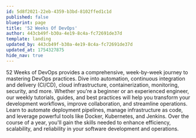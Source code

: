 ```yaml
---
id: 5d8f2021-22eb-4359-b3bd-8102ffed1c1d
published: false
blueprint: page
title: '52 Weeks Of DevOps'
author: 443cb49f-b30a-4e19-8c4a-fc72691de37d
template: landing
updated_by: 443cb49f-b30a-4e19-8c4a-fc72691de37d
updated_at: 1754327875
hide_nav: true
---
```

52 Weeks of DevOps provides a comprehensive, week-by-week journey to mastering DevOps practices. Dive into automation, continuous integration and delivery (CI/CD), cloud infrastructure, containerization, monitoring, security, and more. Whether you're a beginner or an experienced engineer, our weekly tutorials, guides, and best practices will help you transform your development workflows, improve collaboration, and streamline operations. Learn to automate deployment pipelines, manage infrastructure as code, and leverage powerful tools like Docker, Kubernetes, and Jenkins. Over the course of a year, you'll gain the skills needed to enhance efficiency, scalability, and reliability in your software development and operations.